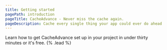 ```yaml
---
title: Getting started
pagePath: introduction
pageTitle: CacheAdvance - Never miss the cache again.
pageDescription: Cache every single thing your app could ever do ahead of time, so your code never even has to run at all.
---
```


Learn how to get CacheAdvance set up in your project in under thirty minutes or it's free. {% .lead %}
